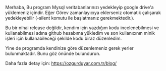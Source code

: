 ﻿Merhaba,
Bu program Mysql veritabanlarınızı yedekleyip google drive'a yüklemeniz içindir. Eğer Görev zamanlayıcıya eklerseniz otomatik çalışarak yedekleyebilir (-silent komutu ile başlatmanız gerekmektedir.).

Bu bir nihai release değildir, kendim için yazdığım kodu incelenebilmesi ve kullanabilmesi adına github hesabıma yükledim ve son kullanıcının minik işleri için kullanabileceği şekilde kodu biraz düzenledim.

Yine de programda kendinize göre düzenlemeniz gerek yerler bulunmaktadır. Bunu göz önünde bulundurun.

Daha fazla detay için: https://ozgurduyar.com.tr/blog/